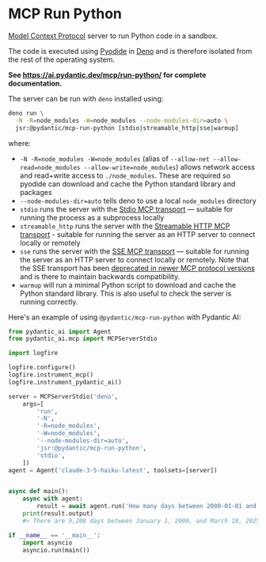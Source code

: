 # MCP Run Python

[Model Context Protocol](https://modelcontextprotocol.io/) server to run Python code in a sandbox.

The code is executed using [Pyodide](https://pyodide.org) in [Deno](https://deno.com/) and is therefore isolated from
the rest of the operating system.

**See <https://ai.pydantic.dev/mcp/run-python/> for complete documentation.**

The server can be run with `deno` installed using:

```bash
deno run \
  -N -R=node_modules -W=node_modules --node-modules-dir=auto \
  jsr:@pydantic/mcp-run-python [stdio|streamable_http|sse|warmup]
```

where:

- `-N -R=node_modules -W=node_modules` (alias of `--allow-net --allow-read=node_modules --allow-write=node_modules`)
  allows network access and read+write access to `./node_modules`. These are required so pyodide can download and cache
  the Python standard library and packages
- `--node-modules-dir=auto` tells deno to use a local `node_modules` directory
- `stdio` runs the server with the
  [Stdio MCP transport](https://modelcontextprotocol.io/specification/2025-06-18/basic/transports#stdio) — suitable for
  running the process as a subprocess locally
- `streamable_http` runs the server with the
  [Streamable HTTP MCP transport](https://modelcontextprotocol.io/specification/2025-06-18/basic/transports#streamable-http) -
  suitable for running the server as an HTTP server to connect locally or remotely
- `sse` runs the server with the
  [SSE MCP transport](https://modelcontextprotocol.io/specification/2024-11-05/basic/transports#http-with-sse) —
  suitable for running the server as an HTTP server to connect locally or remotely. Note that the SSE transport has been
  [deprecated in newer MCP protocol versions](https://modelcontextprotocol.io/specification/2025-06-18/basic/transports#backwards-compatibility)
  and is there to maintain backwards compatibility.
- `warmup` will run a minimal Python script to download and cache the Python standard library. This is also useful to
  check the server is running correctly.

Here's an example of using `@pydantic/mcp-run-python` with Pydantic AI:

```python
from pydantic_ai import Agent
from pydantic_ai.mcp import MCPServerStdio

import logfire

logfire.configure()
logfire.instrument_mcp()
logfire.instrument_pydantic_ai()

server = MCPServerStdio('deno',
    args=[
        'run',
        '-N',
        '-R=node_modules',
        '-W=node_modules',
        '--node-modules-dir=auto',
        'jsr:@pydantic/mcp-run-python',
        'stdio',
    ])
agent = Agent('claude-3-5-haiku-latest', toolsets=[server])


async def main():
    async with agent:
        result = await agent.run('How many days between 2000-01-01 and 2025-03-18?')
    print(result.output)
    #> There are 9,208 days between January 1, 2000, and March 18, 2025.w

if __name__ == '__main__':
    import asyncio
    asyncio.run(main())
```
